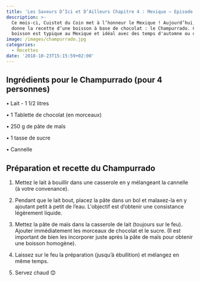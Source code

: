 ```yaml
---
title: 'Les Saveurs D’Ici et D’Ailleurs Chapitre 4 : Mexique – Episode 4 : Champurrado'
description: >-
  Ce mois-ci, Cuistot du Coin met à l’honneur le Mexique ! Aujourd’hui, on vous
  donne la recette d’une boisson à base de chocolat : le Champurrado. Cette
  boisson est typique au Mexique et idéal avec des temps d'automne ou d'hiver.
image: /images/champurrado.jpg
categories:
  - Recettes
date: '2018-10-23T15:15:59+02:00'
---
```

## Ingrédients pour le Champurrado (pour 4 personnes)

•	Lait - 1 1/2 litres

•	1 Tablette de chocolat (en morceaux)

•	250 g de pâte de maïs 

•	1 tasse de sucre

•	Cannelle 



## Préparation et recette du Champurrado

1.	Mettez le lait à bouillir dans une casserole en y mélangeant la cannelle (à votre convenance).

2.	Pendant que le lait bout, placez la pâte dans un bol et malaxez-la en y ajoutant petit à petit de l’eau. L'objectif est d’obtenir une consistance légèrement liquide.

3.	Mettez la pâte de maïs dans la casserole de lait (toujours sur le feu). Ajouter immédiatement les morceaux de chocolat et le sucre. (Il est important de bien les incorporer juste après la pâte de maïs pour obtenir une boisson homogène).

4.	Laissez sur le feu la préparation (jusqu’à ébullition) et mélangez en même temps.

5.	Servez chaud 😊
